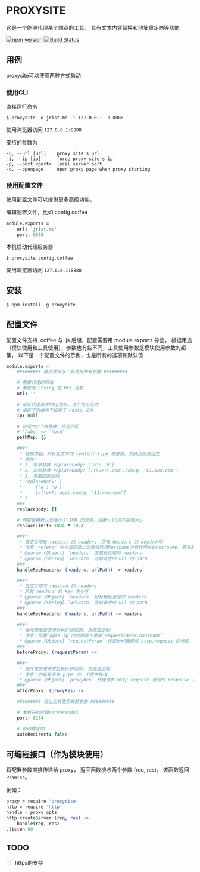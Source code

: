 # PROXYSITE
这是一个能够代理某个站点的工具，
具有文本内容替换和地址重定向等功能

[![npm version](https://badge.fury.io/js/proxysite.svg)](http://badge.fury.io/js/proxysite)
[![Build Status](https://travis-ci.org/JrIdeA/proxysite.svg?branch=master)](https://travis-ci.org/JrIdeA/proxysite)

## 用例
proxysite可以使用两种方式启动

### 使用CLI

直接运行命令
```
$ proxysite -u jrist.me -i 127.0.0.1 -p 8888
```
使用浏览器访问 `127.0.0.1:8888`


支持的参数为
```
-u, --url [url]    proxy site's url
-i, --ip [ip]      force proxy site's ip
-p, --port <port>  local server port
-o, --openpage     open proxy page when proxy starting
```

### 使用配置文件

使用配置文件可以提供更多高级功能。

编辑配置文件，比如 config.coffee
```coffee
module.exports =
    url: 'jrist.me'
    port: 8888
```

本机启动代理服务器
```
$ proxysite config.coffee
```
使用浏览器访问 `127.0.0.1:8888`

## 安装
```
$ npm install -g proxysite
```

## 配置文件
配置文件支持 .coffee 与 .js 后缀，配置需要用 module.exports 导出，
根据用途（模块使用和工具使用），参数也有些不同，工具使用参数是模块使用参数的超集，
以下是一个配置文件的示例，也是所有的选项和默认值
```coffee
module.exports =
    ######### 模块使用与工具使用共有参数 #########

    # 需要代理的网站
    # 类型为 String 或 Url 对象
    url: ''

    # 实际代理请求的ip地址，这个是可选的
    # 指定了则相当于设置了 hosts 文件
    ip: null

    # 访问的url做替换，完全匹配
    # '/abc' => '/bcd'
    pathMap: {}

    ###*
     * 替换内容，只针对文本的 content-type 做替换，支持正则表达式
     * 例如：
     * 1. 简单替换 replaceBody: {'a': 'b'}
     * 2. 正则替换 replaceBody: [/(\w+)\.ooo\.com/g, '$1.xxx.com']
     * 3. 多条匹配规则
     * replaceBody: [
     *     {'a': 'b'}
     *     [/(\w+)\.ooo\.com/g, '$1.xxx.com']
     * ]
    ###
    replaceBody: []

    # 内容替换默认处理小于 1MB 的文件，设置null则不限制大小
    replaceLimit: 1024 * 1024

    ###*
     * 自定义修改 request 的 headers，所有 headers 的 key为小写
     * 注意：referer 会在该回调之后替换代理hostname为目标地址的hostname，若有影响请使用beforeProxy进行处理
     * @param {Object} `headers` 发送给远端的 headers
     * @param {String} `urlPath` 当前请求的 url 的 path
    ###
    handleReqHeaders: (headers, urlPath) -> headers

    ###*
     * 自定义修改 respond 的 headers
     * 所有 headers 的 key 为小写
     * @param {Object} `headers` 目标地址返回的 headers
     * @param {String} `urlPath` 当前请求的 url 的 path
    ###
    handleResHeaders: (headers, urlPath) -> headers

    ###*
     * 在代理发送请求前执行该回调, 供高级定制
     * 注意：配置`opts.ip`的时候首先使用`requestParam.hostname`
     * @param {Object} `requestParam` 传递给代理请求 http.request 的参数
    ###
    beforeProxy: (requestParam) ->

    ###*
     * 在代理发送请求后执行该回调, 供高级定制
     * 注意：内容是直接 pipe 的，不提供修改
     * @param {Object} `proxyRes` 代理请求 http.request 返回的 response 对象
    ###
    afterProxy: (proxyRes) ->

    ######### 仅当工具使用有的参数 #########

    # 本机开的代理server的端口
    port: 8234

    # 自动重定向
    autoRedirect: false
```

## 可编程接口（作为模块使用）
将配置参数直接传递给 proxy，
返回函数接收两个参数:(req, res)，
该函数返回`Promise`。

例如：
```coffee
proxy = require 'proxysite'
http = require 'http'
handle = proxy opts
http.createServer (req, res) ->
    handle(req, res)
.listen 80
```

## TODO
- [ ] https的支持
